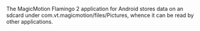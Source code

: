 The MagicMotion Flamingo 2 application for Android stores data on an sdcard under com.vt.magicmotion/files/Pictures, whence it can be read by other applications.